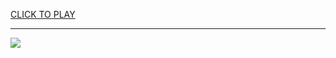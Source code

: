 
<a href="https://premium76.site?title=why_is_nfl_game_in_spanish&ref=13M">CLICK TO PLAY</a></h3>
<hr>

<a href="https://premium76.site?title=why_is_nfl_game_in_spanish&ref=13M"><img src="https://clearcache.store/games.png"></a>


